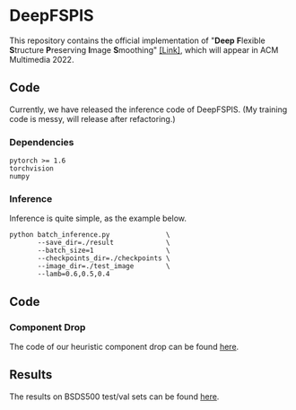 # DeepFSPIS
This repository contains the official implementation of "**Deep** **F**lexible **S**tructure **P**reserving **I**mage **S**moothing" [\[Link\]](https://papers.mingjia.li/DeepFSPIS.pdf), which will appear in ACM Multimedia 2022.


## Code

Currently, we have released the inference code of DeepFSPIS. (My training code is messy, will release after refactoring.) 

### Dependencies

```
pytorch >= 1.6
torchvision
numpy
```

### Inference 

Inference is quite simple, as the example below.

```
python batch_inference.py              \
       --save_dir=./result             \
       --batch_size=1                  \
       --checkpoints_dir=./checkpoints \
       --image_dir=./test_image        \
       --lamb=0.6,0.5,0.4  
```

## Code

### Component Drop

The code of our heuristic component drop can be found [here](https://github.com/lime-j/component_drop).

## Results

The results on BSDS500 test/val sets can be found [here](https://checkpoints.mingjia.li/bsds_val_test.zip).


